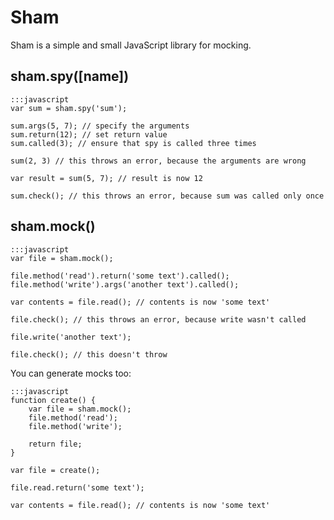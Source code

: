 Sham
====

Sham is a simple and small JavaScript library for mocking.

sham.spy([name])
------------------

	:::javascript
	var sum = sham.spy('sum');

	sum.args(5, 7); // specify the arguments
	sum.return(12); // set return value
	sum.called(3); // ensure that spy is called three times

	sum(2, 3) // this throws an error, because the arguments are wrong

	var result = sum(5, 7); // result is now 12

	sum.check(); // this throws an error, because sum was called only once

sham.mock()
-------------

	:::javascript
	var file = sham.mock();

	file.method('read').return('some text').called();
	file.method('write').args('another text').called();

	var contents = file.read(); // contents is now 'some text'

	file.check(); // this throws an error, because write wasn't called

	file.write('another text');

	file.check(); // this doesn't throw

You can generate mocks too:

	:::javascript
	function create() {
		var file = sham.mock();
		file.method('read');
		file.method('write');

		return file;
	}

	var file = create();

	file.read.return('some text');

	var contents = file.read(); // contents is now 'some text'
